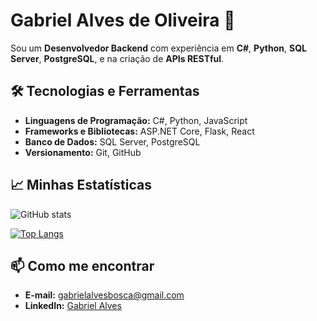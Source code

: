 # Gabriel Alves de Oliveira 👋

Sou um **Desenvolvedor Backend** com experiência em **C#**,  **Python**, **SQL Server**, **PostgreSQL**, e na criação de **APIs RESTful**.

## 🛠️ Tecnologias e Ferramentas

- **Linguagens de Programação:** C#, Python, JavaScript
- **Frameworks e Bibliotecas:** ASP.NET Core, Flask, React
- **Banco de Dados:** SQL Server, PostgreSQL
- **Versionamento:** Git, GitHub

## 📈 Minhas Estatísticas

![GitHub stats](https://github-readme-stats.vercel.app/api?username=gabriel-a-oliveira&rank_icon=github&card_width=300&show_icons=true&hide=contribs,prs&theme=radical&count_private&include_all_commits)

[![Top Langs](https://github-readme-stats.vercel.app/api/top-langs/?username=gabriel-a-oliveira&layout=compact&theme=radical)](https://github.com/gabriel-a-oliveira/github-readme-stats)

## 📫 Como me encontrar

- **E-mail:** [gabrielalvesbosca@gmail.com](mailto:gabrielalvesbosca@gmail.com)
- **LinkedIn:** [Gabriel Alves](https://www.linkedin.com/in/gabriel-alves-7376a61a4)
